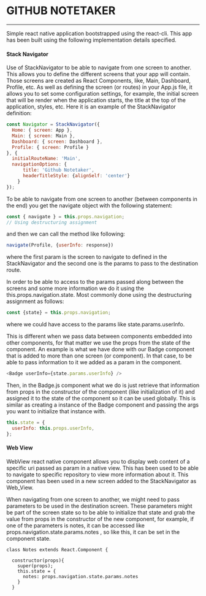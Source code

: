 # GITHUB NOTETAKER
------------------

Simple react native application bootstrapped using the react-cli. This app has been built using the following implementation details specified.

#### Stack Navigator
Use of StackNavigator to be able to navigate from one screen to another. This allows you to define the different screens that your app will contain. Those screens are created as React Components, like, Main, Dashboard, Profile, etc. As well as defining the screen (or routes) in your App.js file, it allows you to set some configuration settings, for example, the initial screen that will be render when the application starts, the title at the top of the application, styles, etc. Here it is an example of the StackNavigator definition:

```javascript
const Navigator = StackNavigator({
  Home: { screen: App },
  Main: { screen: Main },
  Dashboard: { screen: Dashboard },
  Profile: { screen: Profile }
}, {
  initialRouteName: 'Main',
  navigationOptions: {
      title: 'Github Notetaker',
      headerTitleStyle: {alignSelf: 'center'}
    }
});
```

To be able to navigate from one screen to another (between components in the end) you get the navigate object with the following statement:

```javascript
const { navigate } = this.props.navigation; 
// Using destructuring assignment
```

and then we can call the method like following:
```javascript
navigate(Profile, {userInfo: response}) 
```

where the first param is the screen to navigate to defined in the StackNavigator and the second one is the params to pass to the destination route.

In order to be able to access to the params passed along between the screens and some more information we do it using the this.props.navigation.state. Most commonly done using the destructuring assignment as follows:

```javascript
const {state} = this.props.navigation;
```
where we could have access to the params like state.params.userInfo.

This is different when we pass data between components embedded into other components, for that matter we use the props from the state of the component. An example is what we have done with our Badge component that is added to more than one screen (or component). In that case, to be able to pass information to it we added as a param in the component.

```javascript
<Badge userInfo={state.params.userInfo} />
```

Then, in the Badge.js component what we do is just retrieve that information from props in the constructor of the component (like initialization of it) and assigned it to the state of the component so it can be used globally. This is similar as creating a instance of the Badge component and passing the args you want to initialize that instance with.

```javascript
this.state = {
  userInfo: this.props.userInfo,
};
```

#### Web View
WebView react native component allows you to display web content of a specific uri passed as param in a native view. This has been used to be able to navigate to specific repository to view more information about it. This component has been used in a new screen added to the StackNavigator as Web_View.

When navigating from one screen to another, we might need to pass parameters to be used in the destination screen. These parameters might be part of the screen state so to be able to initialize that state and grab the value from props in the constructor of the new component, for example, if one of the parameters is notes, it can be accessed like  props.navigation.state.params.notes , so like this, it can be set in the component state.

```
class Notes extends React.Component {

  constructor(props){
    super(props);
    this.state = {
      notes: props.navigation.state.params.notes
    }
  }
  ```
